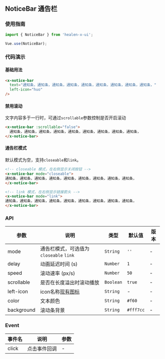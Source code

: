 ## NoticeBar 通告栏

### 使用指南
``` javascript
import { NoticeBar } from 'healen-x-ui';

Vue.use(NoticeBar);
```

### 代码演示

#### 基础用法

```html
<x-notice-bar
  text="通知条，通知条，通知条，通知条，通知条，通知条，通知条，通知条，通知条，"
  left-icon="huo"
/>
```

#### 禁用滚动
文字内容多于一行时，可通过`scrollable`参数控制是否开启滚动

```html
<x-notice-bar :scrollable="false">
  通知条，通知条，通知条，通知条，通知条，通知条，通知条，通知条，通知条，
</x-notice-bar>
```

#### 通告栏模式
默认模式为空，支持`closeable`和`link`。

```html
<!-- closeable 模式，在右侧显示关闭按钮 -->
<x-notice-bar mode="closeable">
通知条，通知条，通知条，通知条，通知条，通知条，通知条，通知条，通知条，
</x-notice-bar>

<!-- link 模式，在右侧显示链接箭头 -->
<x-notice-bar mode="link">
通知条，通知条，通知条，通知条，通知条，通知条，通知条，通知条，通知条，
</x-notice-bar>
```

### API

| 参数 | 说明 | 类型 | 默认值 | 版本 |
|------|------|------|------|------|
| mode | 通告栏模式，可选值为 `closeable` `link` | `String` | `''` | - |
| delay | 动画延迟时间 (s) | `Number` | `1` | - |
| speed | 滚动速率 (px/s) | `Number` | `50` | - |
| scrollable | 是否在长度溢出时滚动播放 | `Boolean` | `true` | - |
| left-icon | icon名称[现有图标](https://healen.github.io/xui/#/demo/icon) | `String` | - | - |
| color | 文本颜色 | `String` | `#f60` | - |
| background | 滚动条背景 | `String` | `#fff7cc` | - |

### Event

| 事件名 | 说明 | 参数 |
|------|------|------|
| click | 点击事件回调 | - |
